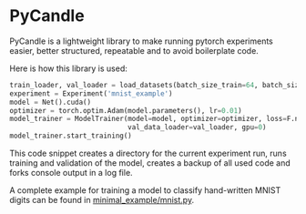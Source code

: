 # PyCandle

PyCandle is a lightweight library to make running pytorch experiments easier, better
structured, repeatable and to avoid boilerplate code.

Here is how this library is used:
```python
train_loader, val_loader = load_datasets(batch_size_train=64, batch_size_test=1000)
experiment = Experiment('mnist_example')
model = Net().cuda()
optimizer = torch.optim.Adam(model.parameters(), lr=0.01)
model_trainer = ModelTrainer(model=model, optimizer=optimizer, loss=F.nll_loss, epochs=20, train_data_loader=train_loader,
                             val_data_loader=val_loader, gpu=0)
model_trainer.start_training()
```

This code snippet creates a directory for the current experiment run, runs training and validation of the model, creates a backup of all used code and forks console output in a log file.

A complete example for training a model to classify hand-written MNIST digits can be found in [minimal_example/mnist.py](minimal_example/mnist.py).
